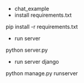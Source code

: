- chat_example
- install requirements.txt 
 
pip install -r requirements.txt

- run server

python server.py

- run server django

python  manage.py runserver 
